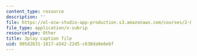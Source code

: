 ```yaml
---
content_type: resource
description: ''
file: https://ol-ocw-studio-app-production.s3.amazonaws.com/courses/2-003sc-engineering-dynamics-fall-2011/905d2b311817a54222d5c638da9e6ebf_wERH7LtoUuE.srt
file_type: application/x-subrip
resourcetype: Other
title: 3play caption file
uid: 905d2b31-1817-a542-22d5-c638da9e6ebf
---
```

